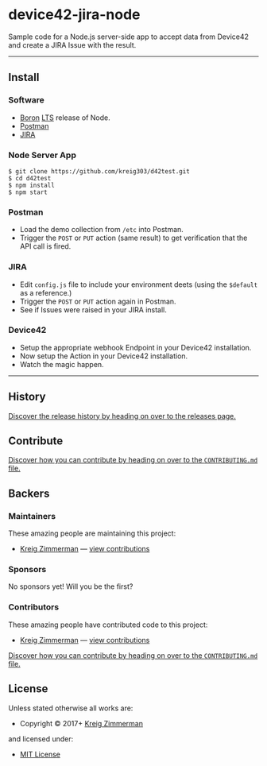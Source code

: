 <!-- TITLE/ -->

<h1>device42-jira-node</h1>

<!-- /TITLE -->


<!-- DESCRIPTION/ -->

Sample code for a Node.js server-side app to accept data from Device42 and create a JIRA Issue with the result.

<!-- /DESCRIPTION -->


---

## Install

### Software
- [Boron](https://nodejs.org/download/release/latest-boron/) [LTS](https://github.com/nodejs/LTS) release of Node.
- [Postman](https://www.getpostman.com/)
- [JIRA](https://www.atlassian.com/software/jira)

### Node Server App
```
$ git clone https://github.com/kreig303/d42test.git
$ cd d42test
$ npm install
$ npm start
```

### Postman
- Load the demo collection from `/etc` into Postman.
- Trigger the `POST` or `PUT` action (same result) to get verification that the API call is fired.

### JIRA
- Edit `config.js` file to include your environment deets (using the `$default` as a reference.)
- Trigger the `POST` or `PUT` action again in Postman.
- See if Issues were raised in your JIRA install.

### Device42
- Setup the appropriate webhook Endpoint in your Device42 installation.
- Now setup the Action in your Device42 installation.
- Watch the magic happen.

---

<!-- HISTORY/ -->

<h2>History</h2>

<a href="https://github.com/kreig303/d42test/releases">Discover the release history by heading on over to the releases page.</a>

<!-- /HISTORY -->


<!-- CONTRIBUTE/ -->

<h2>Contribute</h2>

<a href="https://github.com/kreig303/d42test/blob/master/CONTRIBUTING.md#files">Discover how you can contribute by heading on over to the <code>CONTRIBUTING.md</code> file.</a>

<!-- /CONTRIBUTE -->


<!-- BACKERS/ -->

<h2>Backers</h2>

<h3>Maintainers</h3>

These amazing people are maintaining this project:

<ul><li><a href="http://kreig.me">Kreig Zimmerman</a> — <a href="https://github.com/kreig303/d42test/commits?author=kreig303" title="View the GitHub contributions of Kreig Zimmerman on repository kreig303/d42test">view contributions</a></li></ul>

<h3>Sponsors</h3>

No sponsors yet! Will you be the first?



<h3>Contributors</h3>

These amazing people have contributed code to this project:

<ul><li><a href="http://kreig.me">Kreig Zimmerman</a> — <a href="https://github.com/kreig303/d42test/commits?author=kreig303" title="View the GitHub contributions of Kreig Zimmerman on repository kreig303/d42test">view contributions</a></li></ul>

<a href="https://github.com/kreig303/d42test/blob/master/CONTRIBUTING.md#files">Discover how you can contribute by heading on over to the <code>CONTRIBUTING.md</code> file.</a>

<!-- /BACKERS -->


<!-- LICENSE/ -->

<h2>License</h2>

Unless stated otherwise all works are:

<ul><li>Copyright &copy; 2017+ <a href="http://kreig.me">Kreig Zimmerman</a></li></ul>

and licensed under:

<ul><li><a href="http://spdx.org/licenses/MIT.html">MIT License</a></li></ul>

<!-- /LICENSE -->
